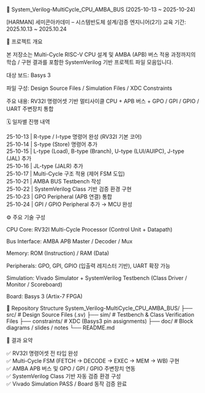 🧠 System_Verilog-MultiCycle_CPU_AMBA_BUS
(2025-10-13 ~ 2025-10-24)

[HARMAN] 세미콘아카데미 – 시스템반도체 설계/검증 엔지니어(2기)
교육 기간: 2025.10.13 ~ 2025.10.24

📘 프로젝트 개요

본 저장소는 Multi-Cycle RISC-V CPU 설계 및 AMBA (APB) 버스 적용 과정까지의
학습 / 구현 결과를 포함한 SystemVerilog 기반 프로젝트 파일 모음입니다.

대상 보드: Basys 3

파일 구성: Design Source Files / Simulation Files / XDC Constraints

주요 내용: RV32I 명령어셋 기반 멀티사이클 CPU + APB 버스 + GPO / GPI / GPIO / UART 주변장치 통합

🗓️ 일자별 진행 내역  

25-10-13 | R-type / I-type 명령어 완성 (RV32I 기본 코어)  
25-10-14 | S-type (Store) 명령어 추가  
25-10-15 | L-type (Load), B-type (Branch), U-type (LUI/AUIPC), J-type (JAL) 추가  
25-10-16 | JL-type (JALR) 추가  
25-10-17 | Multi-Cycle 구조 적용 (제어 FSM 도입)  
25-10-21 | AMBA BUS Testbench 작성  
25-10-22 | SystemVerilog Class 기반 검증 환경 구현  
25-10-23 | GPO Peripheral (APB 연결) 통합  
25-10-24 | GPI / GPIO Peripheral 추가 → MCU 완성  

⚙️ 주요 기술 구성

CPU Core: RV32I Multi-Cycle Processor (Control Unit + Datapath)

Bus Interface: AMBA APB Master / Decoder / Mux

Memory: ROM (Instruction) / RAM (Data)

Peripherals: GPO, GPI, GPIO (입출력 레지스터 기반), UART 확장 가능

Simulation: Vivado Simulator + SystemVerilog Testbench (Class Driver / Monitor / Scoreboard)

Board: Basys 3 (Artix-7 FPGA)

📂 Repository Structure
System_Verilog-MultiCycle_CPU_AMBA_BUS/
 ├── src/            # Design Source Files (.sv)
 ├── sim/            # Testbench & Class Verification Files
 ├── constraints/    # XDC (Basys3 pin assignments)
 ├── doc/            # Block diagrams / slides / notes
 └── README.md

🏁 결과 요약

✅ RV32I 명령어셋 전 타입 완성  
✅ Multi-Cycle FSM (FETCH → DECODE → EXEC → MEM → WB) 구현  
✅ AMBA APB 버스 및 GPO / GPI / GPIO 주변장치 연동  
✅ SystemVerilog Class 기반 자동 검증 환경 구성  
✅ Vivado Simulation PASS / Board 동작 검증 완료  

